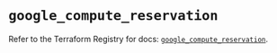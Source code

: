 # `google_compute_reservation`

Refer to the Terraform Registry for docs: [`google_compute_reservation`](https://registry.terraform.io/providers/hashicorp/google-beta/6.41.0/docs/resources/google_compute_reservation).
